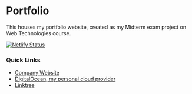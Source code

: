 # Portfolio
This houses my portfolio website, created as my Midterm exam project on Web Technologies course.

[![Netlify Status](https://api.netlify.com/api/v1/badges/fa43616a-ebe0-4416-900a-c0e39a09e238/deploy-status)](https://app.netlify.com/sites/fvportfolio/deploys)

### Quick Links
- [Company Website](https://www.franzvallesmedia.me)
- [DigitalOcean, my personal cloud provider](https://m.do.co/c/44baebe96158)
- [Linktree](https://linktr.ee/sechi)
